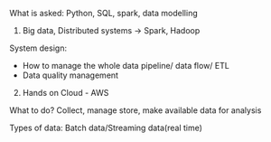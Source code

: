 What is asked: Python, SQL, spark, data modelling

1. Big data, Distributed systems -> Spark, Hadoop

System design:
- How to manage the whole data pipeline/ data flow/ ETL
- Data quality management

2. Hands on Cloud - AWS

What to do?
Collect, manage store, make available data for analysis

Types of data:
Batch data/Streaming data(real time)

